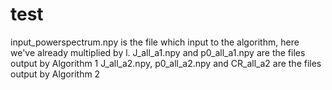 # test
input_powerspectrum.npy is the file which input to the algorithm, here we've already multiplied by l.
J_all_a1.npy and p0_all_a1.npy are the files output by Algorithm 1
J_all_a2.npy, p0_all_a2.npy and CR_all_a2 are the files output by Algorithm 2
